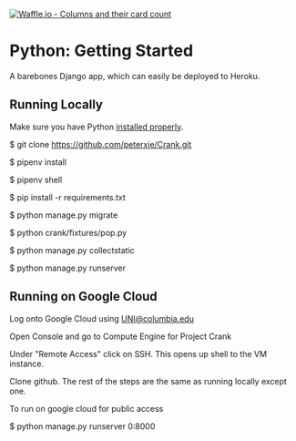 [![Waffle.io - Columns and their card count](https://badge.waffle.io/peterxie/Crank.png?columns=all)](https://waffle.io/peterxie/Crank?utm_source=badge)
# Python: Getting Started

A barebones Django app, which can easily be deployed to Heroku.

## Running Locally

Make sure you have Python [installed properly](http://install.python-guide.org).  

$ git clone https://github.com/peterxie/Crank.git

$ pipenv install

$ pipenv shell

$ pip install -r requirements.txt

$ python manage.py migrate

$ python crank/fixtures/pop.py

$ python manage.py collectstatic

$ python manage.py runserver

## Running on Google Cloud

Log onto Google Cloud using UNI@columbia.edu

Open Console and go to Compute Engine for Project Crank

Under "Remote Access" click on SSH. This opens up shell to the VM instance.

Clone github. The rest of the steps are the same as running locally except one.

To run on google cloud for public access

$ python manage.py runserver 0:8000
